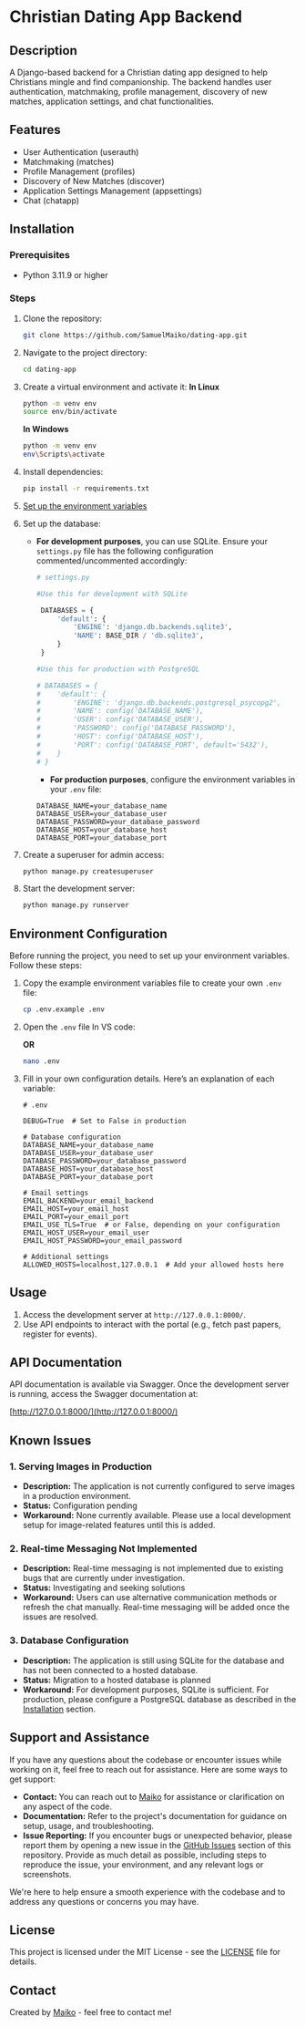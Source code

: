 # Christian Dating App Backend


## Description
A Django-based backend for a Christian dating app designed to help Christians mingle and find companionship. The backend handles user authentication, matchmaking, profile management, discovery of new matches, application settings, and chat functionalities.

## Features
- User Authentication (userauth)
- Matchmaking (matches)
- Profile Management (profiles)
- Discovery of New Matches (discover)
- Application Settings Management (appsettings)
- Chat (chatapp)

## Installation

### Prerequisites
- Python 3.11.9 or higher

### Steps

1. Clone the repository:
    ```bash
    git clone https://github.com/SamuelMaiko/dating-app.git
    ```

2. Navigate to the project directory:
    ```bash
    cd dating-app
    ```

3. Create a virtual environment and activate it:
    **In Linux**
    ```bash
    python -m venv env
    source env/bin/activate
    ```
    **In Windows**
    ```bash
    python -m venv env
    env\Scripts\activate 
    ```

4. Install dependencies:
    ```bash
    pip install -r requirements.txt
    ```

5. [Set up the environment variables](#environment-configuration)

6. Set up the database:
    - **For development purposes**, you can use SQLite. Ensure your `settings.py` file has the following configuration commented/uncommented accordingly:
        ```python
        # settings.py

        #Use this for development with SQLite

         DATABASES = {
             'default': {
                 'ENGINE': 'django.db.backends.sqlite3',
                 'NAME': BASE_DIR / 'db.sqlite3',
             }
         }

        #Use this for production with PostgreSQL

        # DATABASES = {
        #    'default': {
        #        'ENGINE': 'django.db.backends.postgresql_psycopg2',
        #        'NAME': config('DATABASE_NAME'),
        #        'USER': config('DATABASE_USER'),
        #        'PASSWORD': config('DATABASE_PASSWORD'),
        #        'HOST': config('DATABASE_HOST'),
        #        'PORT': config('DATABASE_PORT', default='5432'),
        #    }
        # }
        ```
        
        - **For production purposes**, configure the environment variables in your `.env` file:
        ```plaintext
        DATABASE_NAME=your_database_name
        DATABASE_USER=your_database_user
        DATABASE_PASSWORD=your_database_password
        DATABASE_HOST=your_database_host
        DATABASE_PORT=your_database_port
        ```

7. Create a superuser for admin access:
    ```bash
    python manage.py createsuperuser
    ```

8. Start the development server:
    ```bash
    python manage.py runserver
    ```

## Environment Configuration

Before running the project, you need to set up your environment variables. Follow these steps:

1. Copy the example environment variables file to create your own `.env` file:
    ```bash
    cp .env.example .env
    ```

2. Open the `.env` file In VS code:
    

    **OR** 

    ```bash
    nano .env 
    ```

3. Fill in your own configuration details. Here’s an explanation of each variable:

    ```plaintext
    # .env

    DEBUG=True  # Set to False in production

    # Database configuration
    DATABASE_NAME=your_database_name
    DATABASE_USER=your_database_user
    DATABASE_PASSWORD=your_database_password
    DATABASE_HOST=your_database_host
    DATABASE_PORT=your_database_port

    # Email settings
    EMAIL_BACKEND=your_email_backend
    EMAIL_HOST=your_email_host
    EMAIL_PORT=your_email_port
    EMAIL_USE_TLS=True  # or False, depending on your configuration
    EMAIL_HOST_USER=your_email_user
    EMAIL_HOST_PASSWORD=your_email_password

    # Additional settings
    ALLOWED_HOSTS=localhost,127.0.0.1  # Add your allowed hosts here
    ```

## Usage

1. Access the development server at `http://127.0.0.1:8000/`.
2. Use API endpoints to interact with the portal (e.g., fetch past papers, register for events).


## API Documentation

API documentation is available via Swagger. Once the development server is running, access the Swagger documentation at:

[http://127.0.0.1:8000/](http://127.0.0.1:8000/)


## Known Issues

### 1. Serving Images in Production
- **Description:** The application is not currently configured to serve images in a production environment.
- **Status:** Configuration pending
- **Workaround:** None currently available. Please use a local development setup for image-related features until this is added.

### 2. Real-time Messaging Not Implemented
- **Description:** Real-time messaging is not implemented due to existing bugs that are currently under investigation.
- **Status:** Investigating and seeking solutions
- **Workaround:** Users can use alternative communication methods or refresh the chat manually. Real-time messaging will be added once the issues are resolved.

### 3. Database Configuration
- **Description:** The application is still using SQLite for the database and has not been connected to a hosted database.
- **Status:** Migration to a hosted database is planned
- **Workaround:** For development purposes, SQLite is sufficient. For production, please configure a PostgreSQL database as described in the [Installation](#installation) section.


## Support and Assistance

If you have any questions about the codebase or encounter issues while working on it, feel free to reach out for assistance. Here are some ways to get support:

- **Contact:** You can reach out to [Maiko](mailto:samuel.maiko.dev@gmail.com) for assistance or clarification on any aspect of the code.
- **Documentation:** Refer to the project's documentation for guidance on setup, usage, and troubleshooting.
- **Issue Reporting:** If you encounter bugs or unexpected behavior, please report them by opening a new issue in the [GitHub Issues](https://github.com/SamuelMaiko/dating-app/issues) section of this repository. Provide as much detail as possible, including steps to reproduce the issue, your environment, and any relevant logs or screenshots.

We're here to help ensure a smooth experience with the codebase and to address any questions or concerns you may have.


## License
This project is licensed under the MIT License - see the [LICENSE](LICENSE) file for details.

## Contact
Created by [Maiko](mailto:samuel.maiko.dev@gmail.com) - feel free to contact me!